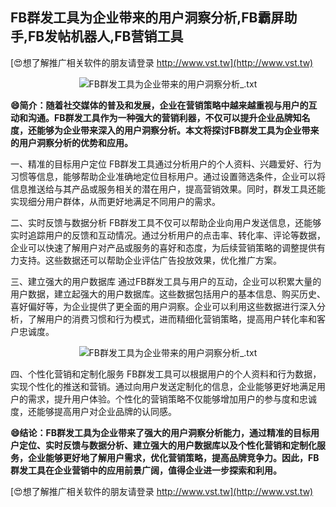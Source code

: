 ## **FB群发工具为企业带来的用户洞察分析,FB霸屏助手,FB发帖机器人,FB营销工具**

[😍想了解推广相关软件的朋友请登录 http://www.vst.tw](http://www.vst.tw)

 <center><img src="https://vst.tw/MP4/tuiguang/png/2.png" alt="FB群发工具为企业带来的用户洞察分析_.txt"></center>

**😄简介：随着社交媒体的普及和发展，企业在营销策略中越来越重视与用户的互动和沟通。FB群发工具作为一种强大的营销利器，不仅可以提升企业品牌知名度，还能够为企业带来深入的用户洞察分析。本文将探讨FB群发工具为企业带来的用户洞察分析的优势和应用。**

一、精准的目标用户定位
FB群发工具通过分析用户的个人资料、兴趣爱好、行为习惯等信息，能够帮助企业准确地定位目标用户。通过设置筛选条件，企业可以将信息推送给与其产品或服务相关的潜在用户，提高营销效果。同时，群发工具还能实现细分用户群体，从而更好地满足不同用户的需求。

二、实时反馈与数据分析
FB群发工具不仅可以帮助企业向用户发送信息，还能够实时追踪用户的反馈和互动情况。通过分析用户的点击率、转化率、评论等数据，企业可以快速了解用户对产品或服务的喜好和态度，为后续营销策略的调整提供有力支持。这些数据还可以帮助企业评估广告投放效果，优化推广方案。

三、建立强大的用户数据库
通过FB群发工具与用户的互动，企业可以积累大量的用户数据，建立起强大的用户数据库。这些数据包括用户的基本信息、购买历史、喜好偏好等，为企业提供了更全面的用户洞察。企业可以利用这些数据进行深入分析，了解用户的消费习惯和行为模式，进而精细化营销策略，提高用户转化率和客户忠诚度。

 <center><img src="https://vst.tw/MP4/tuiguang/png/0.png" alt="FB群发工具为企业带来的用户洞察分析_.txt"></center>

四、个性化营销和定制化服务
FB群发工具可以根据用户的个人资料和行为数据，实现个性化的推送和营销。通过向用户发送定制化的信息，企业能够更好地满足用户的需求，提升用户体验。个性化的营销策略不仅能够增加用户的参与度和忠诚度，还能够提高用户对企业品牌的认同感。

**😄结论：FB群发工具为企业带来了强大的用户洞察分析能力，通过精准的目标用户定位、实时反馈与数据分析、建立强大的用户数据库以及个性化营销和定制化服务，企业能够更好地了解用户需求，优化营销策略，提高品牌竞争力。因此，FB群发工具在企业营销中的应用前景广阔，值得企业进一步探索和利用。**

[😍想了解推广相关软件的朋友请登录 http://www.vst.tw](http://www.vst.tw)



